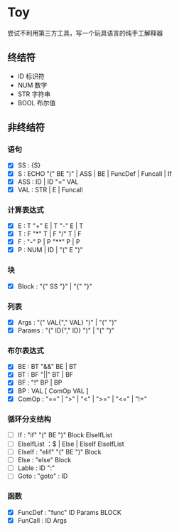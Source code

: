 ﻿# Toy

尝试不利用第三方工具，写一个玩具语言的纯手工解释器

## 终结符

- ID 标识符
- NUM 数字
- STR 字符串
- BOOL 布尔值

## 非终结符

### 语句

- [x] SS : {S}
- [x] S : ECHO "(" BE ")" | ASS | BE | FuncDef | Funcall | If
- [x] ASS : ID | ID "=" VAL
- [x] VAL : STR | E | Funcall

### 计算表达式

- [x] E : T "+" E | T "-" E | T
- [x] T : F "*" T | F "/" T | F
- [x] F : "-" P | P "**" P | P
- [x] P : NUM | ID | "(" E ")"

### 块

- [x] Block : "{" SS "}" | "{" "}"

### 列表

- [x] Args : "(" VAL{"," VAL} ")" | "(" ")"
- [x] Params : "(" ID{"," ID} ")" | "(" ")"

### 布尔表达式

- [x] BE : BT "&&" BE | BT
- [x] BT : BF "||" BT | BF
- [x] BF : "!" BP | BP
- [x] BP : VAL [ ComOp VAL ]
- [x] ComOp : "==" | ">" | "<" | ">=" | "<=" | "!="

### 循环分支结构

- [ ] If : "if" "(" BE ")" Block ElseIfList
- [ ] ElseIfList ：$ | Else | ElseIf ElseIfList
- [ ] ElseIf : "elif" "(" BE ")"  Block
- [ ] Else : "else" Block
- [ ] Lable : ID ":"
- [ ] Goto : "goto" : ID

### 函数

- [x] FuncDef : "func" ID Params BLOCK
- [x] FunCall : ID Args
